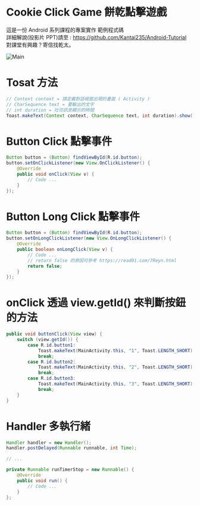 # Cookie Click Game 餅乾點擊遊戲
這是一份 Android 系列課程的專案實作 範例程式碼<br />
詳細解說(投影片 PPT)請至 : https://github.com/Kantai235/Android-Tutorial<br />
對課堂有興趣？寄信找乾太。

![Main](/images/images1.PNG "Main")

# Tosat 方法
```Java
// Context context = 請定義對話視窗出現的畫面 ( Activity )
// CharSequence text = 要輸出的文字
// int duration = 吐司訊息顯示的時間
Toast.makeText(Context context, CharSequence text, int duration).show();
```

# Button Click 點擊事件
```Java
Button button = (Button) findViewById(R.id.button);
button.setOnClickListener(new View.OnClickListener() {
    @Override
    public void onClick(View v) {
        // Code ...
    }
});
```

# Button Long Click 點擊事件
```Java
Button button = (Button) findViewById(R.id.button);
button.setOnLongClickListener(new View.OnLongClickListener() {
    @Override
    public boolean onLongClick(View v) {
        // Code ...
        // return false 的原因可參考 https://read01.com/7Reyn.html
        return false;
    }
});
```

# onClick 透過 view.getId() 來判斷按鈕的方法
```Java
public void buttonClick(View view) {
    switch (view.getId()) {
        case R.id.button1:
            Toast.makeText(MainActivity.this, "1", Toast.LENGTH_SHORT).show();
            break;
        case R.id.button2:
            Toast.makeText(MainActivity.this, "2", Toast.LENGTH_SHORT).show(); 
            break;
        case R.id.button3:
            Toast.makeText(MainActivity.this, "3", Toast.LENGTH_SHORT).show();
            break;
    }
}
```

# Handler 多執行緒
```Java
Handler handler = new Handler();
handler.postDelayed(Runnable runnable, int Time);

// ...

private Runnable runTimerStop = new Runnable() {
    @Override
    public void run() {
        // Code ...
    }
};
```